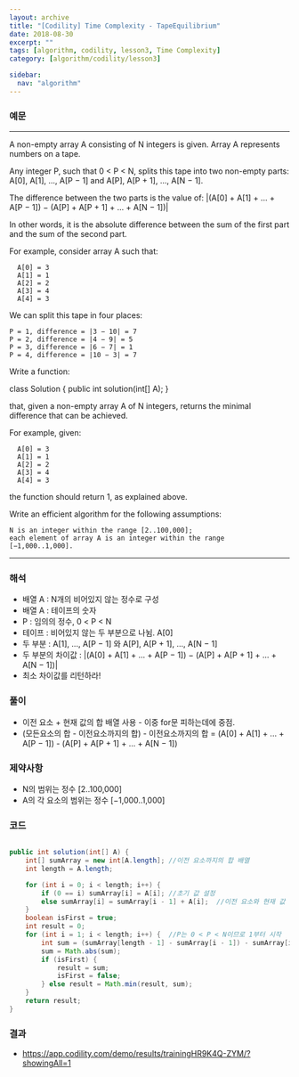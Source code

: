 ```yaml
---
layout: archive
title: "[Codility] Time Complexity - TapeEquilibrium"
date: 2018-08-30
excerpt: ""
tags: [algorithm, codility, lesson3, Time Complexity]
category: [algorithm/codility/lesson3]

sidebar:
  nav: "algorithm"
---
```


### 예문 
* * *
A non-empty array A consisting of N integers is given. Array A represents numbers on a tape.

Any integer P, such that 0 < P < N, splits this tape into two non-empty parts: A[0], A[1], ..., A[P − 1] and A[P], A[P + 1], ..., A[N − 1].

The difference between the two parts is the value of: |(A[0] + A[1] + ... + A[P − 1]) − (A[P] + A[P + 1] + ... + A[N − 1])|

In other words, it is the absolute difference between the sum of the first part and the sum of the second part.

For example, consider array A such that:
```
  A[0] = 3
  A[1] = 1
  A[2] = 2
  A[3] = 4
  A[4] = 3
```
We can split this tape in four places:
```
P = 1, difference = |3 − 10| = 7 
P = 2, difference = |4 − 9| = 5 
P = 3, difference = |6 − 7| = 1 
P = 4, difference = |10 − 3| = 7 
```
Write a function:

class Solution { public int solution(int[] A); }

that, given a non-empty array A of N integers, returns the minimal difference that can be achieved.

For example, given:
```
  A[0] = 3
  A[1] = 1
  A[2] = 2
  A[3] = 4
  A[4] = 3
```
the function should return 1, as explained above.

Write an efficient algorithm for the following assumptions:
```
N is an integer within the range [2..100,000];
each element of array A is an integer within the range [−1,000..1,000].
```
* * *

### 해석
* 배열 A : N개의 비어있지 않는 정수로 구성
* 배열 A : 테이프의 숫자
* P : 임의의 정수, 0 < P < N
* 테이프 : 비어있지 않는 두 부분으로 나뉨. A[0]
* 두 부분 : A[1], ..., A[P − 1] 와 A[P], A[P + 1], ..., A[N − 1]
* 두 부분의 차이값 : |(A[0] + A[1] + ... + A[P − 1]) − (A[P] + A[P + 1] + ... + A[N − 1])|
* 최소 차이값를 리턴하라!

### 풀이
* 이전 요소 + 현재 값의 합 배열 사용 - 이중 for문 피하는데에 중점.
* (모든요소의 합 - 이전요소까지의 합) - 이전요소까지의 합 = (A[0] + A[1] + ... + A[P − 1]) - (A[P] + A[P + 1] + ... + A[N − 1])

### 제약사항
* N의 범위는 정수 [2..100,000]
* A의 각 요소의 범위는 정수 [−1,000..1,000]

### 코드
``` java

public int solution(int[] A) {
	int[] sumArray = new int[A.length]; //이전 요소까지의 합 배열
	int length = A.length;

	for (int i = 0; i < length; i++) {
		if (0 == i) sumArray[i] = A[i]; //초기 값 설정
		else sumArray[i] = sumArray[i - 1] + A[i];  //이전 요소와 현재 값 더함.
	}
	boolean isFirst = true;
	int result = 0;
	for (int i = 1; i < length; i++) {  //P는 0 < P < N이므로 1부터 시작
		int sum = (sumArray[length - 1] - sumArray[i - 1]) - sumArray[i - 1];
		sum = Math.abs(sum);
		if (isFirst) {
			result = sum;
			isFirst = false;
		} else result = Math.min(result, sum);
	}
	return result;
}
```

### 결과
* https://app.codility.com/demo/results/trainingHR9K4Q-ZYM/?showingAll=1